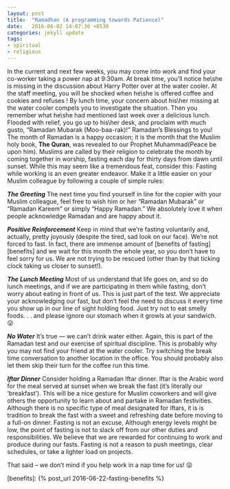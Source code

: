 ```yaml
---
layout: post
title:  "Ramadhan (A programming towards Patience)"
date:   2016-06-02 14:07:36 +0530
categories: jekyll update
tags:
- spiritual
- religious
---
```

In the current and next few weeks, you may come into work and find your co-worker taking a power nap at 9:30am. At break time, you’ll notice he\she is missing in the discussion about Harry Potter over at the water cooler. At the staff meeting, you will be shocked when he\she is offered coffee and cookies and refuses ! By lunch time, your concern about his\her missing at the water cooler compels you to investigate the situation.
Then you remember what he\she had mentioned last week over a delicious lunch. Flooded with relief, you go up to his\her desk, and proclaim with much gusto, “Ramadan Mubarak (Moo-baa-rak)!” Ramadan’s Blessings to you!
The month of Ramadan is a happy occasion; it is the month that the Muslim holy book, **The Quran**, was revealed to our Prophet Muhammad(Peace be upon him). Muslims are called by their religion to celebrate the month by coming together in worship, fasting each day for thirty days from dawn until sunset. While this may seem like a tremendous feat, consider this:
Fasting while working is an even greater endeavor. Make it a little easier on your Muslim colleague by following a couple of simple rules:

***The Greeting***
The next time you find yourself in line for the copier with your Muslim colleague, feel free to wish him or her “Ramadan Mubarak” or “Ramadan Kareem” or simply “Happy Ramadan.” We absolutely love it when people acknowledge Ramadan and are happy about it.

***Positive Reinforcement***
Keep in mind that we’re fasting voluntarily and, actually, pretty joyously (despite the tired, sad look on our face). We’re not forced to fast. In fact, there are immense amount of [benefits of fasting][benefits] and we wait for this month the whole year, so you don’t have to feel sorry for us. We are not trying to be rescued (other than by that ticking clock taking us closer to sunset!).

***The Lunch Meeting***
Most of us understand that life goes on, and so do lunch meetings, and if we are participating in them while fasting, don’t worry about eating in front of us. This is just part of the test. We appreciate your acknowledging our fast, but don’t feel the need to discuss it every time you show up in our line of sight holding food.
Just try not to eat smelly foods. . . and please ignore our stomach when it growls at your sandwich. :stuck_out_tongue_winking_eye:

***No Water***
It’s true — we can’t drink water either. Again, this is part of the Ramadan test and our exercise of spiritual discipline. This is probably why you may not find your friend at the water cooler. Try switching the break time conversation to another location in the office. You should probably also let them skip their turn for the coffee run this time.

***Iftar Dinner***
Consider holding a Ramadan Iftar dinner. Iftar is the Arabic word for the meal served at sunset when we break the fast (it’s literally our ‘breakfast’). This will be a nice gesture for Muslim coworkers and will give others the opportunity to learn about and partake in Ramadan festivities. Although there is no specific type of meal designated for iftars, it is is tradition to break the fast with a sweet and refreshing date before moving to a full-on dinner.
Fasting is not an excuse, Although energy levels might be low, the point of fasting is not to slack off from our other duties and responsibilities. We believe that we are rewarded for continuing to work and produce during our fasts. Fasting is not a reason to push meetings, clear schedules, or take a lighter load on projects.

That said – we don’t mind if you help work in a nap time for us! :stuck_out_tongue_winking_eye:

[benefits]: {% post_url 2016-06-22-fasting-benefits %}

